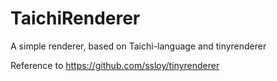 # TaichiRenderer
A simple renderer, based on Taichi-language and tinyrenderer

Reference to https://github.com/ssloy/tinyrenderer
